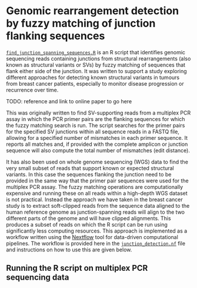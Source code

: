 # Genomic rearrangement detection by fuzzy matching of junction flanking sequences

[`find_junction_spanning_sequences.R`](find_junction_spanning_sequences.R)
is an R script that identifies genomic sequencing reads containing junctions
from structural rearrangements (also known as structural variants or SVs) by
fuzzy matching of sequences that flank either side of the junction. It was
written to support a study exploring different approaches for detecting known
structural variants in tumours from breast cancer patients, especially to
monitor disease progression or recurrence over time.

TODO: reference and link to online paper to go here

This was originally written to find SV-supporting reads from a multiplex PCR
assay in which the PCR primer pairs are the flanking sequences for which the
fuzzy matching search is run. The script searches for the primer pairs for the
specified SV junctions within all sequence reads in a FASTQ file, allowing for
a specified number of mismatches in each primer sequence. It reports all matches
and, if provided with the complete amplicon or junction sequence will also
compute the total number of mismatches (edit distance).

It has also been used on whole genome sequencing (WGS) data to find the very
small subset of reads that support known or expected structural variants. In
this case the sequences flanking the junction need to be provided in the same
way that the primer pair sequences were used for the multiplex PCR assay. The
fuzzy matching operations are computationally expensive and running these on all
reads within a high-depth WGS dataset is not practical. Instead the approach we
have taken in the breast cancer study is to extract soft-clipped reads from the
sequence data aligned to the human reference genome as junction-spanning reads
will align to the two different parts of the genome and will have clipped
alignments. This produces a subset of reads on which the R script can be run
using significantly less computing resources. This approach is implemented as
a workflow written using the [Nextflow](https://www.nextflow.io) tool for
data-driven computational pipelines. The workflow is provided here in the
[`junction_detection.nf`](junction_detection.nf) file and instructions on how
to use this are given below.

## Running the R script on multiplex PCR sequencing data


